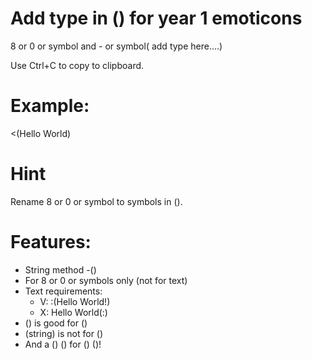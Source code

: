 # Add type in () for year 1 emoticons
8 or 0 or symbol and - or symbol(  add type here....)

Use Ctrl+C to copy to clipboard.
# Example:
<(Hello World)
# Hint
Rename 8 or 0 or symbol to symbols in ().
# Features:
* String method -()
* For 8 or 0 or symbols only (not for text)
* Text requirements:
  * V: :(Hello World!)
  * X: Hello World(:)
* () is good for ()
* (string) is not for ()
* And a () () for () ()!
